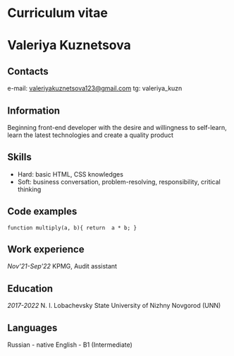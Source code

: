 # Curriculum vitae
# Valeriya Kuznetsova
## Contacts

e-mail: valeriyakuznetsova123@gmail.com
tg: valeriya_kuzn

## Information

Beginning front-end developer with the desire and willingness to self-learn, learn the latest technologies and create a quality product

## Skills

* Hard: basic HTML, CSS knowledges 
* Soft: business conversation, problem-resolving, responsibility, critical thinking

## Code examples
`function multiply(a, b){
    return  a * b;
}`
## Work experience

*Nov'21-Sep'22*
KPMG, Audit assistant

## Education

*2017-2022*
N. I. Lobachevsky State University of Nizhny Novgorod (UNN)

## Languages

Russian - native
English - B1 (Intermediate)
